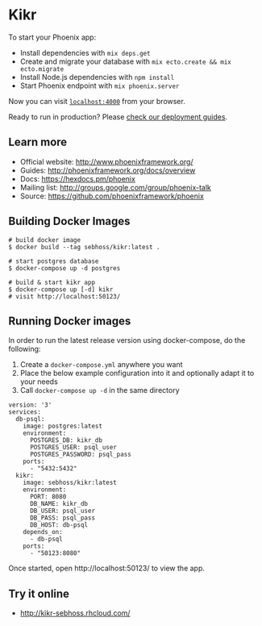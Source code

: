 # Kikr

To start your Phoenix app:

  * Install dependencies with `mix deps.get`
  * Create and migrate your database with `mix ecto.create && mix ecto.migrate`
  * Install Node.js dependencies with `npm install`
  * Start Phoenix endpoint with `mix phoenix.server`

Now you can visit [`localhost:4000`](http://localhost:4000) from your browser.

Ready to run in production? Please [check our deployment guides](http://www.phoenixframework.org/docs/deployment).

## Learn more

  * Official website: http://www.phoenixframework.org/
  * Guides: http://phoenixframework.org/docs/overview
  * Docs: https://hexdocs.pm/phoenix
  * Mailing list: http://groups.google.com/group/phoenix-talk
  * Source: https://github.com/phoenixframework/phoenix

## Building Docker Images

```
# build docker image
$ docker build --tag sebhoss/kikr:latest .

# start postgres database
$ docker-compose up -d postgres

# build & start kikr app
$ docker-compose up [-d] kikr
# visit http://localhost:50123/
```

## Running Docker images

In order to run the latest release version using docker-compose, do the following:

1. Create a `docker-compose.yml` anywhere you want
2. Place the below example configuration into it and optionally adapt it to your needs
3. Call `docker-compose up -d` in the same directory

```
version: '3'
services:
  db-psql:
    image: postgres:latest
    environment:
      POSTGRES_DB: kikr_db
      POSTGRES_USER: psql_user
      POSTGRES_PASSWORD: psql_pass
    ports:
      - "5432:5432"
  kikr:
    image: sebhoss/kikr:latest
    environment:
      PORT: 8080
      DB_NAME: kikr_db
      DB_USER: psql_user
      DB_PASS: psql_pass
      DB_HOST: db-psql
    depends_on:
      - db-psql
    ports:
      - "50123:8080" 
```

Once started, open http://localhost:50123/ to view the app.

## Try it online

* http://kikr-sebhoss.rhcloud.com/
